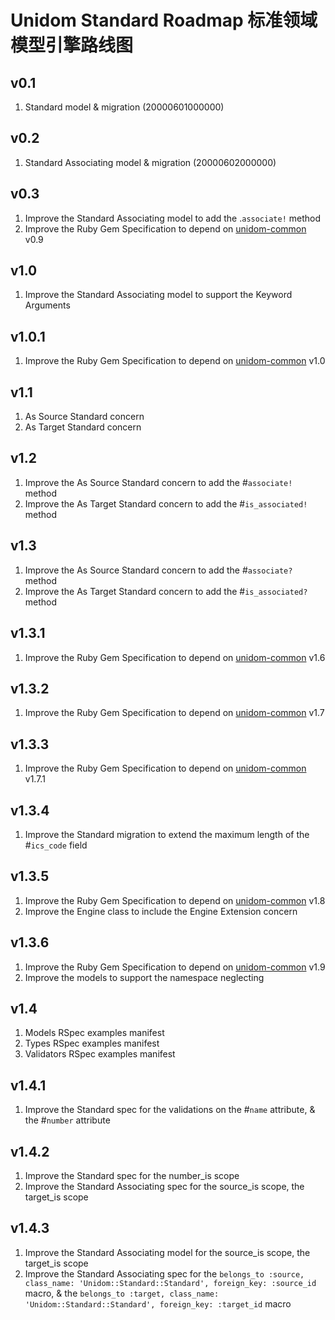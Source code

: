 # Unidom Standard Roadmap 标准领域模型引擎路线图

## v0.1
1. Standard model & migration (20000601000000)

## v0.2
1. Standard Associating model & migration (20000602000000)

## v0.3
1. Improve the Standard Associating model to add the .``associate!`` method
2. Improve the Ruby Gem Specification to depend on [unidom-common](https://github.com/topbitdu/unidom-common) v0.9

## v1.0
1. Improve the Standard Associating model to support the Keyword Arguments

## v1.0.1
1. Improve the Ruby Gem Specification to depend on [unidom-common](https://github.com/topbitdu/unidom-common) v1.0

## v1.1
1. As Source Standard concern
2. As Target Standard concern

## v1.2
1. Improve the As Source Standard concern to add the #``associate!`` method
2. Improve the As Target Standard concern to add the #``is_associated!`` method

## v1.3
1. Improve the As Source Standard concern to add the #``associate?`` method
2. Improve the As Target Standard concern to add the #``is_associated?`` method

## v1.3.1
1. Improve the Ruby Gem Specification to depend on [unidom-common](https://github.com/topbitdu/unidom-common) v1.6

## v1.3.2
1. Improve the Ruby Gem Specification to depend on [unidom-common](https://github.com/topbitdu/unidom-common) v1.7

## v1.3.3
1. Improve the Ruby Gem Specification to depend on [unidom-common](https://github.com/topbitdu/unidom-common) v1.7.1

## v1.3.4
1. Improve the Standard migration to extend the maximum length of the #``ics_code`` field

## v1.3.5
1. Improve the Ruby Gem Specification to depend on [unidom-common](https://github.com/topbitdu/unidom-common) v1.8
2. Improve the Engine class to include the Engine Extension concern

## v1.3.6
1. Improve the Ruby Gem Specification to depend on [unidom-common](https://github.com/topbitdu/unidom-common) v1.9
2. Improve the models to support the namespace neglecting

## v1.4
1. Models RSpec examples manifest
2. Types RSpec examples manifest
3. Validators RSpec examples manifest

## v1.4.1
1. Improve the Standard spec for the validations on the #``name`` attribute, & the #``number`` attribute

## v1.4.2
1. Improve the Standard spec for the number_is scope
2. Improve the Standard Associating spec for the source_is scope, the target_is scope

## v1.4.3
1. Improve the Standard Associating model for the source_is scope, the target_is scope
2. Improve the Standard Associating spec for the ``belongs_to :source, class_name: 'Unidom::Standard::Standard', foreign_key: :source_id`` macro, & the ``belongs_to :target, class_name: 'Unidom::Standard::Standard', foreign_key: :target_id`` macro
